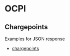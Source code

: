 OCPI
====

Chargepoints
------------


Examples for JSON response
* [chargepoints](https://github.com/ocpi/OCPI/blob/master/ocpi/chargepoints.md)